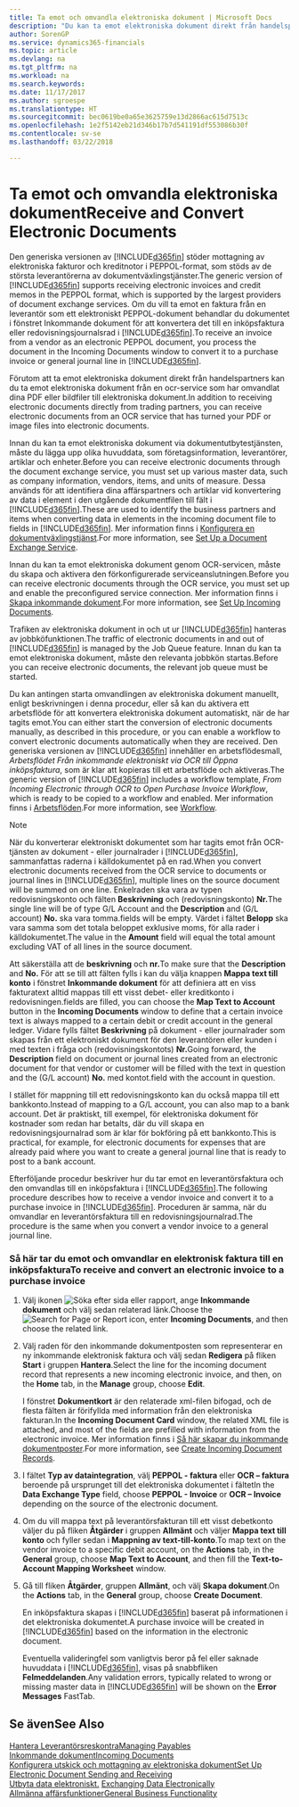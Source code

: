 ```yaml
---
title: Ta emot och omvandla elektroniska dokument | Microsoft Docs
description: "Du kan ta emot elektroniska dokument direkt från handelspartner eller en OCR-tjänst."
author: SorenGP
ms.service: dynamics365-financials
ms.topic: article
ms.devlang: na
ms.tgt_pltfrm: na
ms.workload: na
ms.search.keywords: 
ms.date: 11/17/2017
ms.author: sgroespe
ms.translationtype: HT
ms.sourcegitcommit: bec0619be0a65e3625759e13d2866ac615d7513c
ms.openlocfilehash: 1e2f5142eb21d346b17b7d541191df553086b30f
ms.contentlocale: sv-se
ms.lasthandoff: 03/22/2018

---
```

# <a name="receive-and-convert-electronic-documents"></a><span data-ttu-id="a74fb-103">Ta emot och omvandla elektroniska dokument</span><span class="sxs-lookup"><span data-stu-id="a74fb-103">Receive and Convert Electronic Documents</span></span>
<span data-ttu-id="a74fb-104">Den generiska versionen av [!INCLUDE[d365fin](includes/d365fin_md.md)] stöder mottagning av elektroniska fakturor och kreditnotor i PEPPOL-format, som stöds av de största leverantörerna av dokumentväxlingstjänster.</span><span class="sxs-lookup"><span data-stu-id="a74fb-104">The generic version of [!INCLUDE[d365fin](includes/d365fin_md.md)] supports receiving electronic invoices and credit memos in the PEPPOL format, which is supported by the largest providers of document exchange services.</span></span> <span data-ttu-id="a74fb-105">Om du vill ta emot en faktura från en leverantör som ett elektroniskt PEPPOL-dokument behandlar du dokumentet i fönstret Inkommande dokument för att konvertera det till en inköpsfaktura eller redovisningsjournalsrad i [!INCLUDE[d365fin](includes/d365fin_md.md)].</span><span class="sxs-lookup"><span data-stu-id="a74fb-105">To receive an invoice from a vendor as an electronic PEPPOL document, you process the document in the Incoming Documents window to convert it to a purchase invoice or general journal line in [!INCLUDE[d365fin](includes/d365fin_md.md)].</span></span>

 <span data-ttu-id="a74fb-106">Förutom att ta emot elektroniska dokument direkt från handelspartners kan du ta emot elektroniska dokument från en ocr-service som har omvandlat dina PDF eller bildfiler till elektroniska dokument.</span><span class="sxs-lookup"><span data-stu-id="a74fb-106">In addition to receiving electronic documents directly from trading partners, you can receive electronic documents from an OCR service that has turned your PDF or image files into electronic documents.</span></span>  

 <span data-ttu-id="a74fb-107">Innan du kan ta emot elektroniska dokument via dokumentutbytestjänsten, måste du lägga upp olika huvuddata, som företagsinformation, leverantörer, artiklar och enheter.</span><span class="sxs-lookup"><span data-stu-id="a74fb-107">Before you can receive electronic documents through the document exchange service, you must set up various master data, such as company information, vendors, items, and units of measure.</span></span> <span data-ttu-id="a74fb-108">Dessa används för att identifiera dina affärspartners och artiklar vid konvertering av data i element i den utgående dokumentfilen till fält i [!INCLUDE[d365fin](includes/d365fin_md.md)].</span><span class="sxs-lookup"><span data-stu-id="a74fb-108">These are used to identify the business partners and items when converting data in elements in the incoming document file to fields in [!INCLUDE[d365fin](includes/d365fin_md.md)].</span></span> <span data-ttu-id="a74fb-109">Mer information finns i [Konfigurera en dokumentväxlingstjänst](across-how-to-set-up-a-document-exchange-service.md).</span><span class="sxs-lookup"><span data-stu-id="a74fb-109">For more information, see [Set Up a Document Exchange Service](across-how-to-set-up-a-document-exchange-service.md).</span></span>  

 <span data-ttu-id="a74fb-110">Innan du kan ta emot elektroniska dokument genom OCR-servicen, måste du skapa och aktivera den förkonfigurerade serviceanslutningen.</span><span class="sxs-lookup"><span data-stu-id="a74fb-110">Before you can receive electronic documents through the OCR service, you must set up and enable the preconfigured service connection.</span></span> <span data-ttu-id="a74fb-111">Mer information finns i [Skapa inkommande dokument](across-how-setup-income-documents.md).</span><span class="sxs-lookup"><span data-stu-id="a74fb-111">For more information, see [Set Up Incoming Documents](across-how-setup-income-documents.md).</span></span>  

 <span data-ttu-id="a74fb-112">Trafiken av elektroniska dokument in och ut ur [!INCLUDE[d365fin](includes/d365fin_md.md)] hanteras av jobbköfunktionen.</span><span class="sxs-lookup"><span data-stu-id="a74fb-112">The traffic of electronic documents in and out of [!INCLUDE[d365fin](includes/d365fin_md.md)] is managed by the Job Queue feature.</span></span> <span data-ttu-id="a74fb-113">Innan du kan ta emot elektroniska dokument, måste den relevanta jobbkön startas.</span><span class="sxs-lookup"><span data-stu-id="a74fb-113">Before you can receive electronic documents, the relevant job queue must be started.</span></span>  

 <span data-ttu-id="a74fb-114">Du kan antingen starta omvandlingen av elektroniska dokument manuellt, enligt beskrivningen i denna procedur, eller så kan du aktivera ett arbetsflöde för att konvertera elektroniska dokument automatiskt, när de har tagits emot.</span><span class="sxs-lookup"><span data-stu-id="a74fb-114">You can either start the conversion of electronic documents manually, as described in this procedure, or you can enable a workflow to convert electronic documents automatically when they are received.</span></span> <span data-ttu-id="a74fb-115">Den generiska versionen av [!INCLUDE[d365fin](includes/d365fin_md.md)] innehåller en arbetsflödesmall, *Arbetsflödet Från inkommande elektroniskt via OCR till Öppna inköpsfaktura*, som är klar att kopieras till ett arbetsflöde och aktiveras.</span><span class="sxs-lookup"><span data-stu-id="a74fb-115">The generic version of [!INCLUDE[d365fin](includes/d365fin_md.md)] includes a workflow template, *From Incoming Electronic through OCR to Open Purchase Invoice Workflow*, which is ready to be copied to a workflow and enabled.</span></span> <span data-ttu-id="a74fb-116">Mer information finns i [Arbetsflöden](across-workflow.md).</span><span class="sxs-lookup"><span data-stu-id="a74fb-116">For more information, see [Workflow](across-workflow.md).</span></span>  

> [!NOTE]  
>  <span data-ttu-id="a74fb-117">När du konverterar elektroniskt dokumentet som har tagits emot från OCR-tjänsten av dokument - eller journalrader i [!INCLUDE[d365fin](includes/d365fin_md.md)],  sammanfattas raderna i källdokumentet på en rad.</span><span class="sxs-lookup"><span data-stu-id="a74fb-117">When you convert electronic documents received from the OCR service to documents or journal lines in [!INCLUDE[d365fin](includes/d365fin_md.md)], multiple lines on the source document will be summed on one line.</span></span> <span data-ttu-id="a74fb-118">Enkelraden ska vara av typen redovisningskonto och fälten **Beskrivning** och (redovisningskonto) **Nr.**</span><span class="sxs-lookup"><span data-stu-id="a74fb-118">The single line will be of type G/L Account and the **Description** and (G/L account) **No.**</span></span> <span data-ttu-id="a74fb-119">ska vara tomma.</span><span class="sxs-lookup"><span data-stu-id="a74fb-119">fields will be empty.</span></span> <span data-ttu-id="a74fb-120">Värdet i fältet **Belopp** ska vara samma som det totala beloppet exklusive moms, för alla rader i källdokumentet.</span><span class="sxs-lookup"><span data-stu-id="a74fb-120">The value in the **Amount** field will equal the total amount excluding VAT of all lines in the source document.</span></span>  
>   
>  <span data-ttu-id="a74fb-121">Att säkerställa att de **beskrivning** och **nr.**</span><span class="sxs-lookup"><span data-stu-id="a74fb-121">To make sure that the **Description** and **No.**</span></span> <span data-ttu-id="a74fb-122">För att se till att fälten fylls i kan du välja knappen **Mappa text till konto** i fönstret **Inkommande dokument** för att definiera att en viss fakturatext alltid mappas till ett visst debet- eller kreditkonto i redovisningen.</span><span class="sxs-lookup"><span data-stu-id="a74fb-122">fields are filled, you can choose the **Map Text to Account** button in the **Incoming Documents** window to define that a certain invoice text is always mapped to a certain debit or credit account in the general ledger.</span></span> <span data-ttu-id="a74fb-123">Vidare fylls fältet **Beskrivning** på dokument - eller journalrader som skapas från ett elektroniskt dokument för den leverantören eller kunden i med texten i fråga och (redovisningskontots) **Nr.**</span><span class="sxs-lookup"><span data-stu-id="a74fb-123">Going forward, the **Description** field on document or journal lines created from an electronic document for that vendor or customer will be filled with the text in question and the (G/L account) **No.**</span></span> <span data-ttu-id="a74fb-124">med kontot.</span><span class="sxs-lookup"><span data-stu-id="a74fb-124">field with the account in question.</span></span>  
>   
>  <span data-ttu-id="a74fb-125">I stället för mappning till ett redovisningskonto kan du också mappa till ett bankkonto.</span><span class="sxs-lookup"><span data-stu-id="a74fb-125">Instead of mapping to a G/L account, you can also map to a bank account.</span></span> <span data-ttu-id="a74fb-126">Det är praktiskt, till exempel, för elektroniska dokument för kostnader som redan har betalts, där du vill skapa en redovisningsjournalrad som är klar för bokföring på ett bankkonto.</span><span class="sxs-lookup"><span data-stu-id="a74fb-126">This is practical, for example, for electronic documents for expenses that are already paid where you want to create a general journal line that is ready to post to a bank account.</span></span>  

 <span data-ttu-id="a74fb-127">Efterföljande procedur beskriver hur du tar emot en leverantörsfaktura och den omvandlas till en inköpsfaktura i [!INCLUDE[d365fin](includes/d365fin_md.md)].</span><span class="sxs-lookup"><span data-stu-id="a74fb-127">The following procedure describes how to receive a vendor invoice and convert it to a purchase invoice in [!INCLUDE[d365fin](includes/d365fin_md.md)].</span></span> <span data-ttu-id="a74fb-128">Proceduren är samma, när du omvandlar en leverantörsfaktura till en redovisningsjournalrad.</span><span class="sxs-lookup"><span data-stu-id="a74fb-128">The procedure is the same when you convert a vendor invoice to a general journal line.</span></span>  

### <a name="to-receive-and-convert-an-electronic-invoice-to-a-purchase-invoice"></a><span data-ttu-id="a74fb-129">Så här tar du emot och omvandlar en elektronisk faktura till en inköpsfaktura</span><span class="sxs-lookup"><span data-stu-id="a74fb-129">To receive and convert an electronic invoice to a purchase invoice</span></span>  

1.  <span data-ttu-id="a74fb-130">Välj ikonen ![Söka efter sida eller rapport](media/ui-search/search_small.png "Ikonen Söka efter sida eller rapport"), ange **Inkommande dokument** och välj sedan relaterad länk.</span><span class="sxs-lookup"><span data-stu-id="a74fb-130">Choose the ![Search for Page or Report](media/ui-search/search_small.png "Search for Page or Report icon") icon, enter **Incoming Documents**, and then choose the related link.</span></span>  

2.  <span data-ttu-id="a74fb-131">Välj raden för den inkommande dokumentposten som representerar en ny inkommande elektronisk faktura och välj sedan **Redigera** på fliken **Start** i gruppen **Hantera**.</span><span class="sxs-lookup"><span data-stu-id="a74fb-131">Select the line for the incoming document record that represents a new incoming electronic invoice, and then, on the **Home** tab, in the **Manage** group, choose **Edit**.</span></span>  

     <span data-ttu-id="a74fb-132">I fönstret **Dokumentkort** är den relaterade xml-filen bifogad, och de flesta fälten är förifyllda med information från den elektroniska fakturan.</span><span class="sxs-lookup"><span data-stu-id="a74fb-132">In the **Incoming Document Card** window, the related XML file is attached, and most of the fields are prefilled with information from the electronic invoice.</span></span> <span data-ttu-id="a74fb-133">Mer information finns i [Så här skapar du inkommande dokumentposter](across-how-create-income-document-records.md).</span><span class="sxs-lookup"><span data-stu-id="a74fb-133">For more information, see [Create Incoming Document Records](across-how-create-income-document-records.md).</span></span>  

3.  <span data-ttu-id="a74fb-134">I fältet **Typ av dataintegration**, välj **PEPPOL - faktura** eller **OCR – faktura** beroende på ursprunget till det elektroniska dokumentet i fältet</span><span class="sxs-lookup"><span data-stu-id="a74fb-134">In the **Data Exchange Type** field, choose **PEPPOL - Invoice** or **OCR – Invoice** depending on the source of the electronic document.</span></span>  

4.  <span data-ttu-id="a74fb-135">Om du vill mappa text på leverantörsfakturan till ett visst debetkonto väljer du på fliken **Åtgärder** i gruppen **Allmänt** och väljer **Mappa text till konto** och fyller sedan i **Mappning av text-till-konto**.</span><span class="sxs-lookup"><span data-stu-id="a74fb-135">To map text on the vendor invoice to a specific debit account, on the **Actions** tab, in the **General** group, choose **Map Text to Account**, and then fill the **Text-to-Account Mapping Worksheet** window.</span></span>  

5.  <span data-ttu-id="a74fb-136">Gå till fliken **Åtgärder**, gruppen **Allmänt**, och välj **Skapa dokument**.</span><span class="sxs-lookup"><span data-stu-id="a74fb-136">On the **Actions** tab, in the **General** group, choose **Create Document**.</span></span>  

     <span data-ttu-id="a74fb-137">En inköpsfaktura skapas i [!INCLUDE[d365fin](includes/d365fin_md.md)] baserat på informationen i det elektroniska dokumentet.</span><span class="sxs-lookup"><span data-stu-id="a74fb-137">A purchase invoice will be created in [!INCLUDE[d365fin](includes/d365fin_md.md)] based on the information in the electronic document.</span></span>  

     <span data-ttu-id="a74fb-138">Eventuella valideringfel som vanligtvis beror på fel eller saknade huvuddata i [!INCLUDE[d365fin](includes/d365fin_md.md)], visas på snabbfliken **Felmeddelanden**.</span><span class="sxs-lookup"><span data-stu-id="a74fb-138">Any validation errors, typically related to wrong or missing master data in [!INCLUDE[d365fin](includes/d365fin_md.md)] will be shown on the **Error Messages** FastTab.</span></span>  

## <a name="see-also"></a><span data-ttu-id="a74fb-139">Se även</span><span class="sxs-lookup"><span data-stu-id="a74fb-139">See Also</span></span>  
[<span data-ttu-id="a74fb-140">Hantera Leverantörsreskontra</span><span class="sxs-lookup"><span data-stu-id="a74fb-140">Managing Payables</span></span>](payables-manage-payables.md)  
[<span data-ttu-id="a74fb-141">Inkommande dokument</span><span class="sxs-lookup"><span data-stu-id="a74fb-141">Incoming Documents</span></span>](across-income-documents.md)  
[<span data-ttu-id="a74fb-142">Konfigurera utskick och mottagning av elektroniska dokument</span><span class="sxs-lookup"><span data-stu-id="a74fb-142">Set Up Electronic Document Sending and Receiving</span></span>](across-how-to-set-up-electronic-document-sending-and-receiving.md)  
<span data-ttu-id="a74fb-143">[Utbyta data elektroniskt.](across-data-exchange.md) </span><span class="sxs-lookup"><span data-stu-id="a74fb-143">[Exchanging Data Electronically](across-data-exchange.md) </span></span>  
[<span data-ttu-id="a74fb-144">Allmänna affärsfunktioner</span><span class="sxs-lookup"><span data-stu-id="a74fb-144">General Business Functionality</span></span>](ui-across-business-areas.md)  

